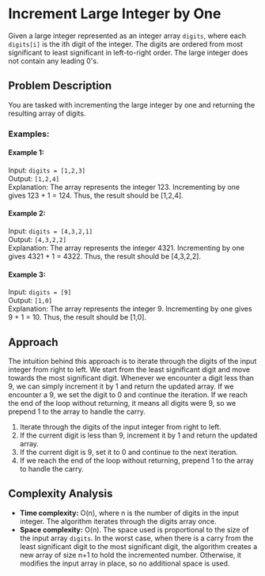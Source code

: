 # Increment Large Integer by One

Given a large integer represented as an integer array `digits`, where each `digits[i]` is the ith digit of the integer. The digits are ordered from most significant to least significant in left-to-right order. The large integer does not contain any leading 0's.

## Problem Description

You are tasked with incrementing the large integer by one and returning the resulting array of digits.

### Examples:

#### Example 1:
Input: `digits = [1,2,3]`  
Output: `[1,2,4]`  
Explanation: The array represents the integer 123. Incrementing by one gives 123 + 1 = 124. Thus, the result should be [1,2,4].

#### Example 2:
Input: `digits = [4,3,2,1]`  
Output: `[4,3,2,2]`  
Explanation: The array represents the integer 4321. Incrementing by one gives 4321 + 1 = 4322. Thus, the result should be [4,3,2,2].

#### Example 3:
Input: `digits = [9]`  
Output: `[1,0]`  
Explanation: The array represents the integer 9. Incrementing by one gives 9 + 1 = 10. Thus, the result should be [1,0].

## Approach

The intuition behind this approach is to iterate through the digits of the input integer from right to left. We start from the least significant digit and move towards the most significant digit. Whenever we encounter a digit less than 9, we can simply increment it by 1 and return the updated array. If we encounter a 9, we set the digit to 0 and continue the iteration. If we reach the end of the loop without returning, it means all digits were 9, so we prepend 1 to the array to handle the carry.

1. Iterate through the digits of the input integer from right to left.
2. If the current digit is less than 9, increment it by 1 and return the updated array.
3. If the current digit is 9, set it to 0 and continue to the next iteration.
4. If we reach the end of the loop without returning, prepend 1 to the array to handle the carry.

## Complexity Analysis

- **Time complexity:** O(n), where n is the number of digits in the input integer. The algorithm iterates through the digits array once.
- **Space complexity:** O(n). The space used is proportional to the size of the input array `digits`. In the worst case, when there is a carry from the least significant digit to the most significant digit, the algorithm creates a new array of size n+1 to hold the incremented number. Otherwise, it modifies the input array in place, so no additional space is used.

